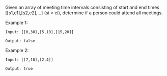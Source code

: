 Given an array of meeting time intervals consisting of start and end times [[s1,e1],[s2,e2],...] (si < ei), determine if a person could attend all meetings.

Example 1:

```
Input: [[0,30],[5,10],[15,20]]

Output: false
```

Example 2:

```
Input: [[7,10],[2,4]]

Output: true
```
